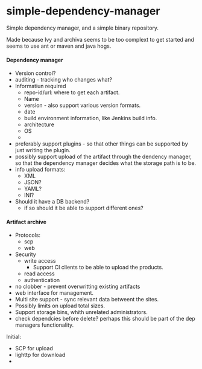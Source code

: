 # simple-dependency-manager
Simple dependency manager, and a simple binary repository.

Made because Ivy and archiva seems to be too complext to get started and seems to use ant or maven and java hogs.



#### Dependency manager

* Version control?
* auditing  - tracking who changes what?
* Informatiun required
  * repo-id/url: where to get each artifact.
  * Name
  * version - also support various version formats.
  * date
  * build environment information, like Jenkins build info.
  * architecture
  * OS
  * 
* preferably support plugins - so that other things can be supported by just writing the plugin.
* possibly support upload of the artifact through the dendency manager, so that the dependency manager decides what the storage path is to be.
* info upload formats:
  * XML
  * JSON?
  * YAML?
  * INI?
* Should it have a DB backend?
  * if so should it be able to support different ones?


#### Artifact archive
* Protocols:
  * scp
  * web
* Security
  * write access
    * Support CI clients to be able to upload the products.
  * read access
  * authentication
* no clobber - prevent overwritting existing artifacts
* web interface for management.
* Multi site support - sync relevant data betweent the sites.
* Possibly limits on upload total sizes.
* Support storage bins, whith unrelated administrators.
* check dependcies before delete? perhaps this should be part of the dep managers functionality.


Initial:
* SCP for upload
* lighttp for download
* 

